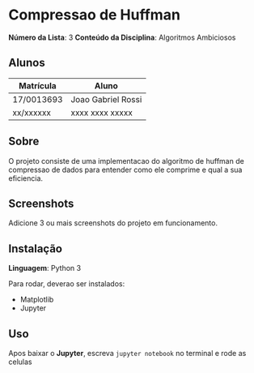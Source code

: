 # Compressao de Huffman

**Número da Lista**: 3
**Conteúdo da Disciplina**: Algoritmos Ambiciosos

## Alunos
|Matrícula | Aluno |
| -- | -- |
| 17/0013693 |  Joao Gabriel Rossi |
| xx/xxxxxx  |  xxxx xxxx xxxxx |

## Sobre 
O projeto consiste de uma implementacao do algoritmo de huffman de compressao de dados para entender como ele comprime e qual a sua eficiencia.

## Screenshots
Adicione 3 ou mais screenshots do projeto em funcionamento.

## Instalação 
**Linguagem**: Python 3

Para rodar, deverao ser instalados:
- Matplotlib
- Jupyter

## Uso 
Apos baixar o **Jupyter**, escreva `jupyter notebook` no terminal e rode as celulas
